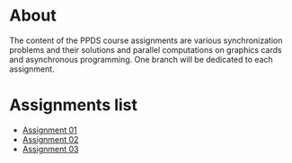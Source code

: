 
# About 

The content of the PPDS course assignments are various synchronization problems and their solutions and parallel computations on graphics cards and asynchronous programming. One branch will be dedicated to each assignment.

# Assignments list
- [Assignment 01](https://github.com/dominikabemberakova/Bemberakova_97392_feippds/tree/01)
- [Assignment 02](https://github.com/dominikabemberakova/Bemberakova_97392_feippds/tree/02)
- [Assignment 03](https://github.com/dominikabemberakova/Bemberakova_97392_feippds/tree/03)
